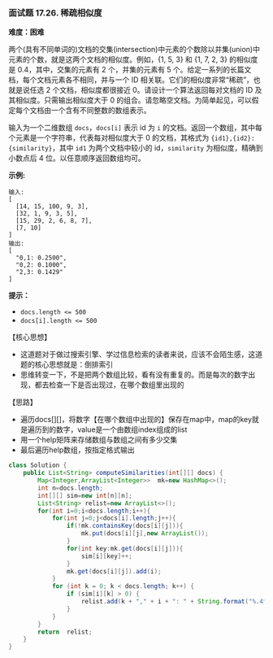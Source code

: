 ### 面试题 17.26. 稀疏相似度

**难度：困难**

两个(具有不同单词的)文档的交集(intersection)中元素的个数除以并集(union)中元素的个数，就是这两个文档的相似度。例如，{1, 5, 3} 和 {1, 7, 2, 3} 的相似度是 0.4，其中，交集的元素有 2 个，并集的元素有 5 个。给定一系列的长篇文档，每个文档元素各不相同，并与一个 ID 相关联。它们的相似度非常“稀疏”，也就是说任选 2 个文档，相似度都很接近 0。请设计一个算法返回每对文档的 ID 及其相似度。只需输出相似度大于 0 的组合。请忽略空文档。为简单起见，可以假定每个文档由一个含有不同整数的数组表示。

输入为一个二维数组 `docs`，`docs[i]` 表示 id 为 `i` 的文档。返回一个数组，其中每个元素是一个字符串，代表每对相似度大于 0 的文档，其格式为 `{id1},{id2}: {similarity}`，其中 `id1` 为两个文档中较小的 id，`similarity` 为相似度，精确到小数点后 4 位。以任意顺序返回数组均可。

**示例:**

```
输入: 
[
  [14, 15, 100, 9, 3],
  [32, 1, 9, 3, 5],
  [15, 29, 2, 6, 8, 7],
  [7, 10]
]
输出:
[
  "0,1: 0.2500",
  "0,2: 0.1000",
  "2,3: 0.1429"
]
```

**提示：**

- `docs.length <= 500`
- `docs[i].length <= 500`

【核心思想】

- 这道题对于做过搜索引擎、学过信息检索的读者来说，应该不会陌生感，这道题的核心思想就是：倒排索引
- 思维转变一下，不是把两个数组比较，看有没有重复的。而是每次的数字出现，都去检查一下是否出现过，在哪个数组里出现的

【思路】

- 遍历docs[][]，将数字【在哪个数组中出现的】保存在map中，map的key就是遍历到的数字，value是一个由数组index组成的list
- 用一个help矩阵来存储数组与数组之间有多少交集
- 最后遍历help数组，按指定格式输出

```java
class Solution {
    public List<String> computeSimilarities(int[][] docs) {
        Map<Integer,ArrayList<Integer>>  mk=new HashMap<>();
        int n=docs.length;
        int[][] sim=new int[n][n];
        List<String> relist=new ArrayList<>();
        for(int i=0;i<docs.length;i++){
            for(int j=0;j<docs[i].length;j++){
                if(!mk.containsKey(docs[i][j])){
                    mk.put(docs[i][j],new ArrayList());
                }
                for(int key:mk.get(docs[i][j])){
                    sim[i][key]++;
                }
                mk.get(docs[i][j]).add(i);
            }
            for (int k = 0; k < docs.length; k++) {
                if (sim[i][k] > 0) {
                    relist.add(k + "," + i + ": " + String.format("%.4f", (double) sim[i][k] / (docs[i].length + docs[k].length - sim[i][k])));
                }
            }
        }
        return  relist;
    }
}
```


